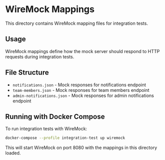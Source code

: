 # WireMock Mappings

This directory contains WireMock mapping files for integration tests.

## Usage

WireMock mappings define how the mock server should respond to HTTP requests during integration tests.

## File Structure

- `notifications.json` - Mock responses for notifications endpoint
- `team-members.json` - Mock responses for team members endpoint  
- `admin-notifications.json` - Mock responses for admin notifications endpoint

## Running with Docker Compose

To run integration tests with WireMock:

```bash
docker-compose --profile integration-test up wiremock
```

This will start WireMock on port 8080 with the mappings in this directory loaded.
